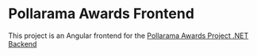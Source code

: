 # Pollarama Awards Frontend

This project is an Angular frontend for the [Pollarama Awards Project .NET Backend](https://github.com/davidojes/pollarama-dotnet)

